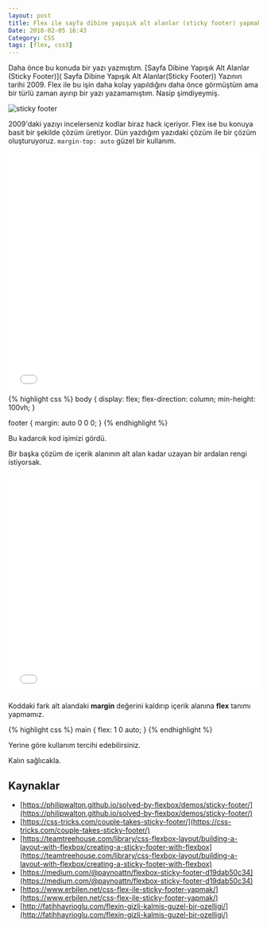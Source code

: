 ```yaml
---
layout: post
title: Flex ile sayfa dibine yapışık alt alanlar (sticky footer) yapmak
Date: 2018-02-05 16:43
Category: CSS
tags: [flex, css3]
---
```


Daha önce bu konuda bir yazı yazmıştım. 
[Sayfa Dibine Yapışık Alt Alanlar (Sticky Footer)](
Sayfa Dibine Yapışık Alt Alanlar(Sticky Footer)) Yazının tarihi 2009. Flex ile bu işin daha kolay yapıldığını daha önce görmüştüm ama bir türlü zaman ayırıp bir yazı yazamamıştım. Nasip şimdiyeymiş.

![sticky footer](http://fatihhayrioglu.com/images/sticky-oncesi.gif)

2009'daki yazıyı incelerseniz kodlar biraz hack içeriyor. Flex ise bu konuya basit bir şekilde çözüm üretiyor. Dün yazdığım yazıdaki çözüm ile bir çözüm oluşturuyoruz. `margin-top: auto` güzel bir kullanım.

<iframe height='488' scrolling='no' title='Yapışık alt alan' src='//codepen.io/fatihhayri/embed/qxNgPa/?height=388&theme-id=13521&default-tab=css,result&embed-version=2' frameborder='no' allowtransparency='true' allowfullscreen='true' style='width: 100%;'>See the Pen <a href='https://codepen.io/fatihhayri/pen/qxNgPa/'>Yapışık alt alan</a> by Fatih  (<a href='https://codepen.io/fatihhayri'>@fatihhayri</a>) on <a href='https://codepen.io'>CodePen</a>.
</iframe>
{% highlight css %}
body {
  display: flex;
  flex-direction: column;
  min-height: 100vh;
}

footer {
  margin: auto 0 0 0;
}
{% endhighlight %}

Bu kadarcık kod işimizi gördü.

Bir başka çözüm de içerik alanının alt alan kadar uzayan bir ardalan rengi istiyorsak.

<iframe height='445' scrolling='no' title='Yapışık alt alan' src='//codepen.io/fatihhayri/embed/NyrJxQ/?height=345&theme-id=13521&default-tab=css,result&embed-version=2' frameborder='no' allowtransparency='true' allowfullscreen='true' style='width: 100%;'>See the Pen <a href='https://codepen.io/fatihhayri/pen/NyrJxQ/'>Yapışık alt alan</a> by Fatih  (<a href='https://codepen.io/fatihhayri'>@fatihhayri</a>) on <a href='https://codepen.io'>CodePen</a>.
</iframe>

Koddaki fark alt alandaki **margin** değerini kaldırıp içerik alanına **flex** tanımı yapmamız.

{% highlight css %}
main {
  flex: 1 0 auto;
}
{% endhighlight %}

Yerine göre kullanım tercihi edebilirsiniz.

Kalın sağlıcakla.

## Kaynaklar

 - [https://philipwalton.github.io/solved-by-flexbox/demos/sticky-footer/](https://philipwalton.github.io/solved-by-flexbox/demos/sticky-footer/)
 - [https://css-tricks.com/couple-takes-sticky-footer/](https://css-tricks.com/couple-takes-sticky-footer/)
 - [https://teamtreehouse.com/library/css-flexbox-layout/building-a-layout-with-flexbox/creating-a-sticky-footer-with-flexbox](https://teamtreehouse.com/library/css-flexbox-layout/building-a-layout-with-flexbox/creating-a-sticky-footer-with-flexbox)
 - [https://medium.com/@paynoattn/flexbox-sticky-footer-d19dab50c34](https://medium.com/@paynoattn/flexbox-sticky-footer-d19dab50c34)
 - [https://www.erbilen.net/css-flex-ile-sticky-footer-yapmak/](https://www.erbilen.net/css-flex-ile-sticky-footer-yapmak/)
 - [http://fatihhayrioglu.com/flexin-gizli-kalmis-guzel-bir-ozelligi/](http://fatihhayrioglu.com/flexin-gizli-kalmis-guzel-bir-ozelligi/)